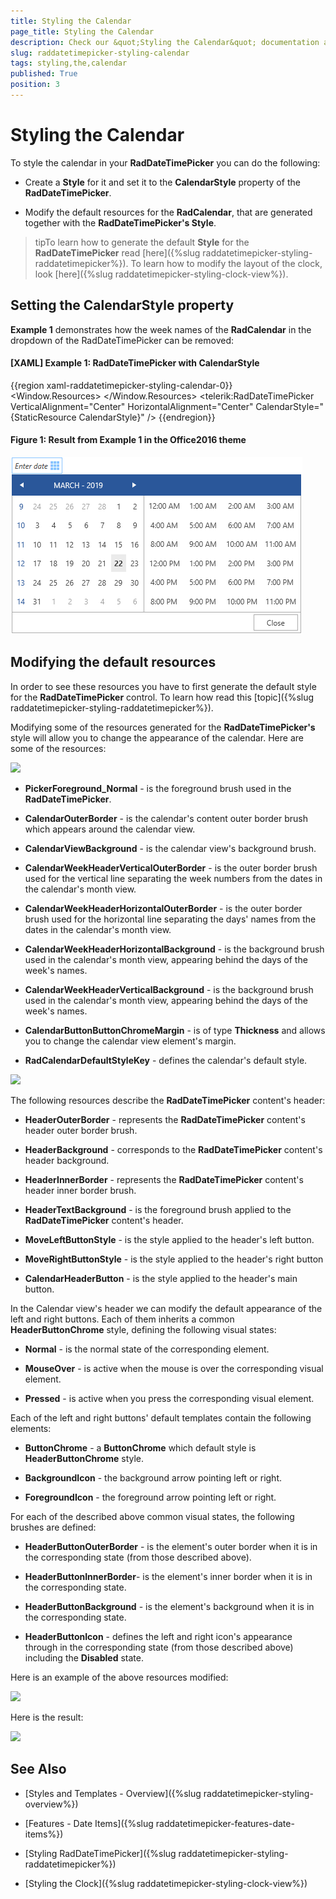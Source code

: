 ```yaml
---
title: Styling the Calendar
page_title: Styling the Calendar
description: Check our &quot;Styling the Calendar&quot; documentation article for the RadDateTimePicker {{ site.framework_name }} control.
slug: raddatetimepicker-styling-calendar
tags: styling,the,calendar
published: True
position: 3
---
```


# Styling the Calendar

To style the calendar in your __RadDateTimePicker__ you can do the following:

* Create a __Style__ for it and set it to the __CalendarStyle__ property of the __RadDateTimePicker__.

* Modify the default resources for the __RadCalendar__, that are generated together with the __RadDateTimePicker's Style__.

>tipTo learn how to generate the default __Style__ for the __RadDateTimePicker__ read [here]({%slug raddatetimepicker-styling-raddatetimepicker%}). To learn how to modify the layout of the clock, look [here]({%slug raddatetimepicker-styling-clock-view%}).

## Setting the CalendarStyle property

__Example 1__ demonstrates how the week names of the __RadCalendar__ in the dropdown of the RadDateTimePicker can be removed:

#### __[XAML] Example 1: RadDateTimePicker with CalendarStyle__

{{region xaml-raddatetimepicker-styling-calendar-0}}
	<Window.Resources>
        <!-- If you are using the Xaml binaries, you do not have to set the BasedOn attribute-->
        <Style x:Key="CalendarStyle" TargetType="telerik:RadCalendar" BasedOn="{StaticResource RadCalendarStyle}">
            <Setter Property="AreWeekNamesVisible" Value="False" />
        </Style>
    </Window.Resources>
    <Grid>
        <telerik:RadDateTimePicker VerticalAlignment="Center" HorizontalAlignment="Center" CalendarStyle="{StaticResource CalendarStyle}" />
    </Grid>
{{endregion}}

#### __Figure 1: Result from Example 1 in the Office2016 theme__
![RadCalendar with week names removed](images/DateTimePicker_StylingTheCalendar.png)

## Modifying the default resources

In order to see these resources you have to first generate the default style for the __RadDateTimePicker__ control. To learn how read this [topic]({%slug raddatetimepicker-styling-raddatetimepicker%}).

Modifying some of the resources generated for the __RadDateTimePicker's__ style will allow you to change the appearance of the calendar. Here are some of the resources:

![](images/dateTimePicker_styling_styling_the_calendar_010.png)

* __PickerForeground_Normal__ - is the foreground brush used in the __RadDateTimePicker__.

* __CalendarOuterBorder__ - is the calendar's content outer border brush which appears around the calendar view.

* __CalendarViewBackground__ - is the calendar view's background brush.

* __CalendarWeekHeaderVerticalOuterBorder__ - is the outer border brush used for the vertical line separating the week numbers from the dates in the calendar's month view.

* __CalendarWeekHeaderHorizontalOuterBorder__ - is the outer border brush used for the horizontal line separating the days' names from the dates in the calendar's month view.

* __CalendarWeekHeaderHorizontalBackground__ - is the background brush used in the calendar's month view, appearing behind the days of the week's names.

* __CalendarWeekHeaderVerticalBackground__ - is the background brush used in the calendar's month view, appearing behind the days of the week's names.

* __CalendarButtonButtonChromeMargin__ - is of type __Thickness__ and allows you to change the calendar view element's margin.

* __RadCalendarDefaultStyleKey__ - defines the calendar's default style.

![](images/dateTimePicker_styling_styling_the_calendar_011.png)

The following resources describe the __RadDateTimePicker__ content's header:

* __HeaderOuterBorder__ - represents the __RadDateTimePicker__ content's header outer border brush.

* __HeaderBackground__ - corresponds to the __RadDateTimePicker__ content's header background.

* __HeaderInnerBorder__ - represents the __RadDateTimePicker__ content's header inner border brush.

* __HeaderTextBackground__ - is the foreground brush applied to the __RadDateTimePicker__ content's header.

* __MoveLeftButtonStyle__ - is the style applied to the header's left button.

* __MoveRightButtonStyle__ - is the style applied to the header's right button

* __CalendarHeaderButton__ - is the style applied to the header's main button.

In the Calendar view's header we can modify the default appearance of the left and right buttons. Each of them inherits a common __HeaderButtonChrome__ style, defining the following visual states:

* __Normal__ - is the normal state of the corresponding element.

* __MouseOver__ - is active when the mouse is over the corresponding visual element.

* __Pressed__ - is active when you press the corresponding visual element.

Each of the left and right buttons' default templates contain the following elements:

* __ButtonChrome__ - a __ButtonChrome__ which default style is __HeaderButtonChrome__ style.

* __BackgroundIcon__ - the background arrow pointing left or right.

* __ForegroundIcon__ - the foreground arrow pointing left or right.

For each of the described above common visual states, the following brushes are defined:

* __HeaderButtonOuterBorder__ - is the element's outer border when it is in the corresponding state (from those described above).

* __HeaderButtonInnerBorder__- is the element's inner border when it is in the corresponding state.

* __HeaderButtonBackground__ - is the element's background when it is in the corresponding state.

* __HeaderButtonIcon__ - defines the left and right icon's appearance through in the corresponding state (from those described above) including the __Disabled__ state.

Here is an example of the above resources modified:

![](images/dateTimePicker_styling_styling_the_calendar_020.png)

Here is the result:

![](images/dateTimePicker_styling_styling_the_calendar_030.png)

## See Also

 * [Styles and Templates - Overview]({%slug raddatetimepicker-styling-overview%})

 * [Features - Date Items]({%slug raddatetimepicker-features-date-items%})

 * [Styling RadDateTimePicker]({%slug raddatetimepicker-styling-raddatetimepicker%})

 * [Styling the Clock]({%slug raddatetimepicker-styling-clock-view%})